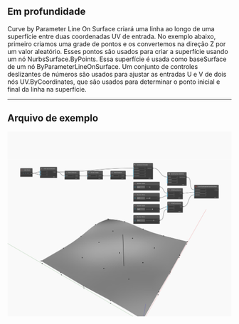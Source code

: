 ## Em profundidade
Curve by Parameter Line On Surface criará uma linha ao longo de uma superfície entre duas coordenadas UV de entrada. No exemplo abaixo, primeiro criamos uma grade de pontos e os convertemos na direção Z por um valor aleatório. Esses pontos são usados para criar a superfície usando um nó NurbsSurface.ByPoints. Essa superfície é usada como baseSurface de um nó ByParameterLineOnSurface. Um conjunto de controles deslizantes de números são usados para ajustar as entradas U e V de dois nós UV.ByCoordinates, que são usados para determinar o ponto inicial e final da linha na superfície.
___
## Arquivo de exemplo

![ByParameterLineOnSurface](./Autodesk.DesignScript.Geometry.Curve.ByParameterLineOnSurface_img.jpg)

